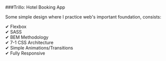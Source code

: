 ###Trillo: Hotel Booking App

Some simple design where I practice web's important foundation, 
consists:  

✔ Flexbox<br>
✔ SASS<br>
✔ BEM Methodology<br>
✔ 7-1 CSS Architecture<br>
✔ Simple Animations/Transitions<br> 
✔ Fully Responsive
